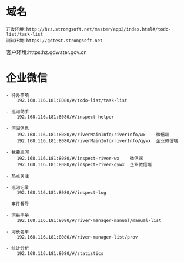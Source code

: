 # 域名
    开发环境:http://hzz.strongsoft.net/master/app2/index.html#/todo-list/task-list
    测试环境:https://gdtest.strongsoft.net

客户环境:https:hz.gdwater.gov.cn

# 企业微信

    - 待办事项
        192.168.116.181:8080/#/todo-list/task-list

    - 巡河助手
        192.168.116.181:8080/#/inspect-helper

    - 河湖信息
        192.168.116.181:8080/#/riverMainInfo/riverInfo/wx    微信端
        192.168.116.181:8080/#/riverMainInfo/riverInfo/qywx  企业微信端

    - 我要巡河
        192.168.116.181:8080/#/inspect-river-wx    微信端
        192.168.116.181:8080/#/inspect-river-qywx  企业微信端

    - 热点关注

    - 巡河记录
        192.168.116.181:8080/#/inspect-log

    - 事件督导

    - 河长手册
        192.168.116.181:8080/#/river-manager-manual/manual-list

    - 河长名单
        192.168.116.181:8080/#/river-manager-list/prov

    - 统计分析
        192.168.116.181:8080/#/statistics
